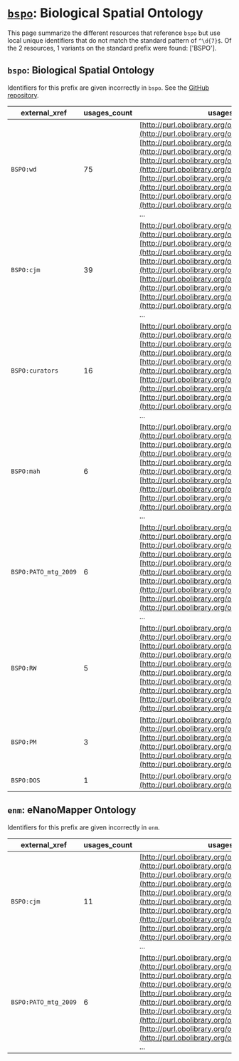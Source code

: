 # [`bspo`](https://bioregistry.io/bspo): Biological Spatial Ontology

This page summarize the different resources that reference `bspo`
but use local unique identifiers that do not match the standard pattern of
`^\d{7}$`. Of the 2 resources,
1 variants on the standard prefix were found: ['BSPO'].

## `bspo`: Biological Spatial Ontology

Identifiers for this prefix are given incorrectly in `bspo`. See the [GitHub repository](https://github.com/obophenotype/biological-spatial-ontology).

| external_xref        |   usages_count | usages                                                                                                                                                                                                                                                                                                                                                                                                                                                                          |
|----------------------|----------------|---------------------------------------------------------------------------------------------------------------------------------------------------------------------------------------------------------------------------------------------------------------------------------------------------------------------------------------------------------------------------------------------------------------------------------------------------------------------------------|
| `BSPO:wd`            |             75 | [http://purl.obolibrary.org/obo/BSPO_0000007](http://purl.obolibrary.org/obo/BSPO_0000007), [http://purl.obolibrary.org/obo/BSPO_0000020](http://purl.obolibrary.org/obo/BSPO_0000020), [http://purl.obolibrary.org/obo/BSPO_0000021](http://purl.obolibrary.org/obo/BSPO_0000021), [http://purl.obolibrary.org/obo/BSPO_0000023](http://purl.obolibrary.org/obo/BSPO_0000023), [http://purl.obolibrary.org/obo/BSPO_0000024](http://purl.obolibrary.org/obo/BSPO_0000024), ... |
| `BSPO:cjm`           |             39 | [http://purl.obolibrary.org/obo/BSPO_0000000](http://purl.obolibrary.org/obo/BSPO_0000000), [http://purl.obolibrary.org/obo/BSPO_0000005](http://purl.obolibrary.org/obo/BSPO_0000005), [http://purl.obolibrary.org/obo/BSPO_0000006](http://purl.obolibrary.org/obo/BSPO_0000006), [http://purl.obolibrary.org/obo/BSPO_0000007](http://purl.obolibrary.org/obo/BSPO_0000007), [http://purl.obolibrary.org/obo/BSPO_0000010](http://purl.obolibrary.org/obo/BSPO_0000010), ... |
| `BSPO:curators`      |             16 | [http://purl.obolibrary.org/obo/BSPO_0000015](http://purl.obolibrary.org/obo/BSPO_0000015), [http://purl.obolibrary.org/obo/BSPO_0000016](http://purl.obolibrary.org/obo/BSPO_0000016), [http://purl.obolibrary.org/obo/BSPO_0000022](http://purl.obolibrary.org/obo/BSPO_0000022), [http://purl.obolibrary.org/obo/BSPO_0000025](http://purl.obolibrary.org/obo/BSPO_0000025), [http://purl.obolibrary.org/obo/BSPO_0000196](http://purl.obolibrary.org/obo/BSPO_0000196), ... |
| `BSPO:mah`           |              6 | [http://purl.obolibrary.org/obo/BSPO_0000008](http://purl.obolibrary.org/obo/BSPO_0000008), [http://purl.obolibrary.org/obo/BSPO_0000009](http://purl.obolibrary.org/obo/BSPO_0000009), [http://purl.obolibrary.org/obo/BSPO_0000014](http://purl.obolibrary.org/obo/BSPO_0000014), [http://purl.obolibrary.org/obo/BSPO_0000018](http://purl.obolibrary.org/obo/BSPO_0000018), [http://purl.obolibrary.org/obo/BSPO_0000019](http://purl.obolibrary.org/obo/BSPO_0000019), ... |
| `BSPO:PATO_mtg_2009` |              6 | [http://purl.obolibrary.org/obo/BSPO_0000120](http://purl.obolibrary.org/obo/BSPO_0000120), [http://purl.obolibrary.org/obo/BSPO_0000121](http://purl.obolibrary.org/obo/BSPO_0000121), [http://purl.obolibrary.org/obo/BSPO_0000122](http://purl.obolibrary.org/obo/BSPO_0000122), [http://purl.obolibrary.org/obo/BSPO_0000123](http://purl.obolibrary.org/obo/BSPO_0000123), [http://purl.obolibrary.org/obo/BSPO_0000124](http://purl.obolibrary.org/obo/BSPO_0000124), ... |
| `BSPO:RW`            |              5 | [http://purl.obolibrary.org/obo/BSPO_0000055](http://purl.obolibrary.org/obo/BSPO_0000055), [http://purl.obolibrary.org/obo/BSPO_0000056](http://purl.obolibrary.org/obo/BSPO_0000056), [http://purl.obolibrary.org/obo/BSPO_0000068](http://purl.obolibrary.org/obo/BSPO_0000068), [http://purl.obolibrary.org/obo/BSPO_0000195](http://purl.obolibrary.org/obo/BSPO_0000195), [http://purl.obolibrary.org/obo/BSPO_0000200](http://purl.obolibrary.org/obo/BSPO_0000200)      |
| `BSPO:PM`            |              3 | [http://purl.obolibrary.org/obo/BSPO_0000012](http://purl.obolibrary.org/obo/BSPO_0000012), [http://purl.obolibrary.org/obo/BSPO_0000198](http://purl.obolibrary.org/obo/BSPO_0000198), [http://purl.obolibrary.org/obo/BSPO_0000199](http://purl.obolibrary.org/obo/BSPO_0000199)                                                                                                                                                                                              |
| `BSPO:DOS`           |              1 | [http://purl.obolibrary.org/obo/BSPO_0000417](http://purl.obolibrary.org/obo/BSPO_0000417)                                                                                                                                                                                                                                                                                                                                                                                      |

## `enm`: eNanoMapper Ontology

Identifiers for this prefix are given incorrectly in `enm`.

| external_xref        |   usages_count | usages                                                                                                                                                                                                                                                                                                                                                                                                                                                                          |
|----------------------|----------------|---------------------------------------------------------------------------------------------------------------------------------------------------------------------------------------------------------------------------------------------------------------------------------------------------------------------------------------------------------------------------------------------------------------------------------------------------------------------------------|
| `BSPO:cjm`           |             11 | [http://purl.obolibrary.org/obo/BSPO_0000096](http://purl.obolibrary.org/obo/BSPO_0000096), [http://purl.obolibrary.org/obo/BSPO_0000097](http://purl.obolibrary.org/obo/BSPO_0000097), [http://purl.obolibrary.org/obo/BSPO_0000098](http://purl.obolibrary.org/obo/BSPO_0000098), [http://purl.obolibrary.org/obo/BSPO_0000099](http://purl.obolibrary.org/obo/BSPO_0000099), [http://purl.obolibrary.org/obo/BSPO_0000100](http://purl.obolibrary.org/obo/BSPO_0000100), ... |
| `BSPO:PATO_mtg_2009` |              6 | [http://purl.obolibrary.org/obo/BSPO_0000120](http://purl.obolibrary.org/obo/BSPO_0000120), [http://purl.obolibrary.org/obo/BSPO_0000121](http://purl.obolibrary.org/obo/BSPO_0000121), [http://purl.obolibrary.org/obo/BSPO_0000122](http://purl.obolibrary.org/obo/BSPO_0000122), [http://purl.obolibrary.org/obo/BSPO_0000123](http://purl.obolibrary.org/obo/BSPO_0000123), [http://purl.obolibrary.org/obo/BSPO_0000124](http://purl.obolibrary.org/obo/BSPO_0000124), ... |

